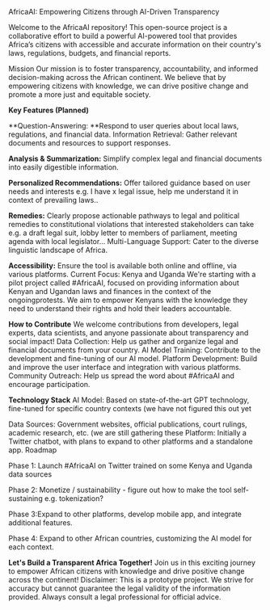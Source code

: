 AfricaAI: Empowering Citizens through AI-Driven Transparency

Welcome to the AfricaAI repository! This open-source project is a collaborative effort to build a powerful AI-powered tool that provides Africa’s citizens with accessible and accurate information on their country's laws, regulations, budgets, and financial reports.

Mission
Our mission is to foster transparency, accountability, and informed decision-making across the African continent. We believe that by empowering citizens with knowledge, we can drive positive change and promote a more just and equitable society.

**Key Features (Planned)**

**Question-Answering: **Respond to user queries about local laws, regulations, and financial data.
Information Retrieval: Gather relevant documents and resources to support responses.

**Analysis & Summarization:** Simplify complex legal and financial documents into easily digestible information.

**Personalized Recommendations:** Offer tailored guidance based on user needs and interests e.g. I have x legal issue, help me understand it in context of prevailing laws..

**Remedies:** Clearly propose actionable pathways to legal and political remedies to constitutional violations that interested stakeholders can take e.g. a draft legal suit, lobby letter to members of parliament, meeting agenda with local legislator…
Multi-Language Support: Cater to the diverse linguistic landscape of Africa.

**Accessibility:** Ensure the tool is available both online and offline, via various platforms.
Current Focus: Kenya and Uganda
We're starting with a pilot project called #AfricaAI, focused on providing information about Kenyan and Ugandan laws and finances in the context of the ongoingprotests. We aim to empower Kenyans with the knowledge they need to understand their rights and hold their leaders accountable.

**How to Contribute**
We welcome contributions from developers, legal experts, data scientists, and anyone passionate about transparency and social impact!
Data Collection: Help us gather and organize legal and financial documents from your country.
AI Model Training: Contribute to the development and fine-tuning of our AI model.
Platform Development: Build and improve the user interface and integration with various platforms.
Community Outreach: Help us spread the word about #AfricaAI and encourage participation.

**Technology Stack**
AI Model: Based on state-of-the-art GPT technology, fine-tuned for specific country contexts (we have not figured this out yet 

Data Sources: Government websites, official publications, court rulings, academic research, etc. (we are still gathering these
Platform: Initially a Twitter chatbot, with plans to expand to other platforms and a standalone app.
Roadmap

Phase 1: Launch #AfricaAI on Twitter trained on some Kenya and Uganda data sources

Phase 2: Monetize / sustainability - figure out how to make the tool self-sustaining e.g. tokenization?

Phase 3:Expand to other platforms, develop mobile app, and integrate additional features.

Phase 4: Expand to other African countries, customizing the AI model for each context.

**Let's Build a Transparent Africa Together!**
Join us in this exciting journey to empower African citizens with knowledge and drive positive change across the continent!
Disclaimer: This is a prototype project. We strive for accuracy but cannot guarantee the legal validity of the information provided. Always consult a legal professional for official advice.

